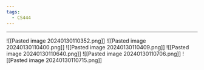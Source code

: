 ```yaml
---
tags:
  - CS444
---
```

---
![[Pasted image 20240130110352.png]]
![[Pasted image 20240130110400.png]]
![[Pasted image 20240130110409.png]]
![[Pasted image 20240130110640.png]]
![[Pasted image 20240130110706.png]]
![[Pasted image 20240130110715.png]]
